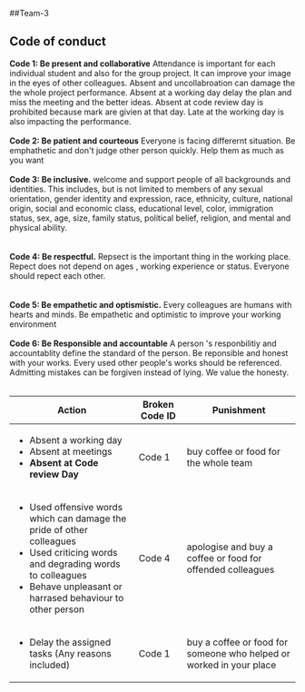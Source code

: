 ##Team-3
## Code of conduct

**Code 1: Be present and collaborative** Attendance is important for each individual student and also for the group project. It can improve your image in the eyes of other colleagues. Absent and uncollabroation can damage the the whole project performance. Absent at a working day delay the plan and miss the meeting and the better ideas. Absent at code review day is prohibited because mark are givien at that day. Late at the working day is also impacting the performance.<br><br>
**Code 2: Be patient and courteous** Everyone is facing differernt situation. Be emphathetic and don't judge other person quickly. Help them as much as you want   <br><br> 
**Code 3: Be inclusive.** welcome and support people of all backgrounds and identities. This includes, but is not limited to members of any sexual orientation, gender identity and expression, race, ethnicity, culture, national origin, social and economic class, educational level, color, immigration status, sex, age, size, family status, political belief, religion, and mental and physical ability.  <br><br>   
**Code 4: Be respectful.** Repsect is the important thing in the working place. Repect does not depend on ages , working experience or status. Everyone should repect each other. <br><br>   
**Code 5: Be empathetic and optismistic.** Every colleagues are humans with hearts and minds. Be empathetic and optimistic to improve your working environment <br><br>
**Code 6: Be Responsible and accountable** A person 's responbilitiy and accountablity define the standard of the person. Be reponsible and honest with your works. Every used other people's works should be referenced. Admitting mistakes can be forgiven instead of lying. We value the honesty.<br><br>
  
| Action | Broken Code ID| Punishment|
|----|-----|----|
|<ul> <li>Absent a working day</li><li>Absent at meetings</li><li>**Absent at Code review Day**</li></ul>|Code 1| buy coffee or food for the whole team
|<ul> <li>Used offensive words which can damage the pride of other colleagues </li><li> Used criticing words and degrading words to colleagues</li> <li>Behave unpleasant or harrased behaviour to other person</li><ul> | Code 4| apologise and buy a coffee or food for offended colleagues|
|<ul><li>Delay the assigned tasks (Any reasons included) </li></ul>|Code 1|buy a coffee or food for someone who helped or worked in your place|
